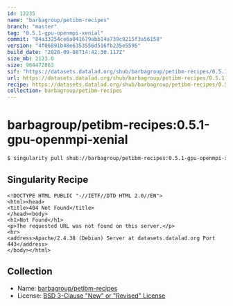```yaml
---
id: 12235
name: "barbagroup/petibm-recipes"
branch: "master"
tag: "0.5.1-gpu-openmpi-xenial"
commit: "84a33254ce6a041679abb14a739c9215f3a56158"
version: "4f06891b48e6353556d516fb235e5595"
build_date: "2020-09-08T14:42:30.117Z"
size_mb: 2123.0
size: 964472863
sif: "https://datasets.datalad.org/shub/barbagroup/petibm-recipes/0.5.1-gpu-openmpi-xenial/2020-09-08-84a33254-4f06891b/4f06891b48e6353556d516fb235e5595.sif"
url: https://datasets.datalad.org/shub/barbagroup/petibm-recipes/0.5.1-gpu-openmpi-xenial/2020-09-08-84a33254-4f06891b/
recipe: https://datasets.datalad.org/shub/barbagroup/petibm-recipes/0.5.1-gpu-openmpi-xenial/2020-09-08-84a33254-4f06891b/Singularity
collection: barbagroup/petibm-recipes
---
```


# barbagroup/petibm-recipes:0.5.1-gpu-openmpi-xenial

```bash
$ singularity pull shub://barbagroup/petibm-recipes:0.5.1-gpu-openmpi-xenial
```

## Singularity Recipe

```singularity
<!DOCTYPE HTML PUBLIC "-//IETF//DTD HTML 2.0//EN">
<html><head>
<title>404 Not Found</title>
</head><body>
<h1>Not Found</h1>
<p>The requested URL was not found on this server.</p>
<hr>
<address>Apache/2.4.38 (Debian) Server at datasets.datalad.org Port 443</address>
</body></html>
```

## Collection

 - Name: [barbagroup/petibm-recipes](https://github.com/barbagroup/petibm-recipes)
 - License: [BSD 3-Clause "New" or "Revised" License](https://api.github.com/licenses/bsd-3-clause)


